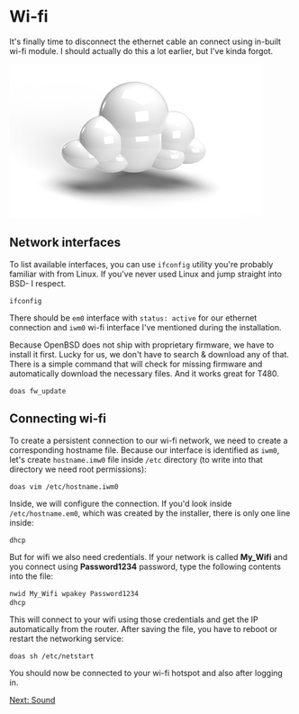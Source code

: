 # Wi-fi

It's finally time to disconnect the ethernet cable an connect using in-built wi-fi module.
I should actually do this a lot earlier, but I've kinda forgot.

![](/images/04-wifi.png)

## Network interfaces

To list available interfaces, you can use `ifconfig` utility you're probably familiar with from Linux.
If you've never used Linux and jump straight into BSD- I respect. 

```
ifconfig
```

There should be `em0` interface with `status: active` for our ethernet connection and `iwm0` wi-fi interface I've mentioned during the installation.

Because OpenBSD does not ship with proprietary firmware, we have to install it first.
Lucky for us, we don't have to search & download any of that. 
There is a simple command that will check for missing firmware and automatically download the necessary files.
And it works great for T480.

```
doas fw_update
```

## Connecting wi-fi

To create a persistent connection to our wi-fi network, we need to create a corresponding hostname file.
Because our interface is identified as `iwm0`, let's create `hostname.imw0` file inside `/etc` directory (to write into that directory we need root permissions):

```
doas vim /etc/hostname.iwm0
```

Inside, we will configure the connection. If you'd look inside `/etc/hostname.em0`, which was created by the installer, there is only one line inside:

```
dhcp
```

But for wifi we also need credentials. If your network is called **My_Wifi** and you connect using **Password1234** password, type the following contents into the file:

```
nwid My_Wifi wpakey Password1234
dhcp
```

This will connect to your wifi using those credentials and get the IP automatically from the router.
After saving the file, you have to reboot or restart the networking service:

```
doas sh /etc/netstart
```

You should now be connected to your wi-fi hotspot and also after logging in.

[Next: Sound](/05-sound.md)
